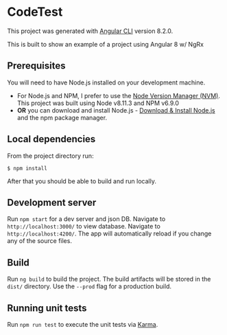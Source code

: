 # CodeTest

This project was generated with [Angular CLI](https://github.com/angular/angular-cli) version 8.2.0.

This is built to show an example of a project using Angular 8 w/ NgRx

## Prerequisites
You will need to have Node.js installed on your development machine.

* For Node.js and NPM, I prefer to use the [Node Version Manager (NVM)](https://github.com/creationix/nvm). This project was built using Node v8.11.3 and NPM v6.9.0
* **OR** you can download and install Node.js - [Download & Install Node.js](https://nodejs.org/en/download/) and the npm package manager.


## Local dependencies
From the project directory run:

```
$ npm install
```

After that you should be able to build and run locally.

## Development server

Run `npm start` for a dev server and json DB. Navigate to `http://localhost:3000/` to view database. 
Navigate to `http://localhost:4200/`. The app will automatically reload if you change any of the source files.

## Build

Run `ng build` to build the project. The build artifacts will be stored in the `dist/` directory. Use the `--prod` flag for a production build.

## Running unit tests

Run `npm run test` to execute the unit tests via [Karma](https://karma-runner.github.io).

